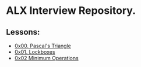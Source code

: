 # ALX Interview Repository.

## Lessons:
- [0x00. Pascal's Triangle](0x00-pascal_triangle)
- [0x01. Lockboxes](0x01-lockboxes)
- [0x02 Minimum Operations](0x02-minimum_operations)
